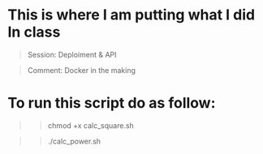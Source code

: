 # This is where I am putting what I did In class

> Session: Deploiment & API 

> Comment: Docker in the making

# To run this script do as follow:
>> chmod +x calc_square.sh

>> ./calc_power.sh
